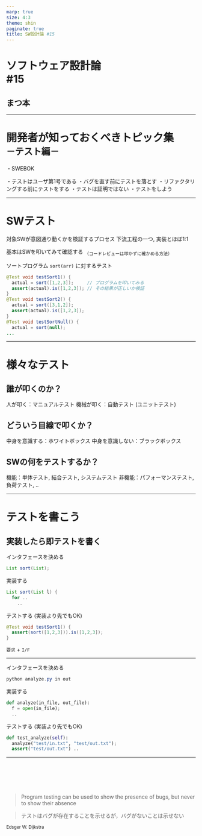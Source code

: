 ```yaml
---
marp: true
size: 4:3
theme: shin
paginate: true
title: SW設計論 #15
---
```

<!-- _class: title -->
# ソフトウェア設計論 <div class="logo">#15</div>
## まつ本

---
<!-- _class: outline-->
# 開発者が知っておくべきトピック集<br><sub>－テスト編－</sub>
<div class="corner-triangle"><div class="corner-triangle-text"></div></div>

<span class="xisabled">・SWEBOK</span>

・テストはユーザ第1号である
・バグを直す前にテストを落とす
・リファクタリングする前にテストをする
・テストは証明ではない
・テストをしよう

---
# SWテスト
対象SWが意図通り動くかを検証するプロセス
下流工程の一つ, 実装とほぼ1:1

基本はSWを叩いてみて確認する
<sub>（コードレビューは叩かずに確かめる方法）</sub>

ソートプログラム `sort(arr)` に対するテスト
```java
@Test void testSort1() {
  actual = sort([1,2,3]);     // プログラムを叩いてみる
  assert(actual).is([1,2,3]); // その結果が正しいか検証
}
@Test void testSort2() {
  actual = sort([3,1,2]);
  assert(actual).is([1,2,3]);
}
@Test void testSortNull() {
  actual = sort(null);
...
```

---

# 様々なテスト
## 誰が叩くのか？
人が叩く：マニュアルテスト
機械が叩く：自動テスト (ユニットテスト)

## どういう目線で叩くか？
中身を意識する：ホワイトボックス
中身を意識しない：ブラックボックス

## SWの何をテストするか？
機能：単体テスト, 結合テスト, システムテスト
非機能：パフォーマンステスト, 負荷テスト, ..

---
# テストを書こう
## 実装したら即テストを書く
インタフェースを決める
```java
List sort(List);
```

実装する
```java
List sort(List l) {
  for ..
    ..
```

テストする (実装より先でもOK)
```java
@Test void testSort1() {
  assert(sort([1,2,3])).is([1,2,3]);
}
```

`要求` + `I/F` 

---

インタフェースを決める
```java
python analyze.py in out
```

実装する
```python
def analyze(in_file, out_file):
  f = open(in_file);
  ..
```

テストする (実装より先でもOK)
```python
def test_analyze(self):
  analyze("test/in.txt", "test/out.txt");
  assert("test/out.txt") ..
```

---
<br><br><br><br>

> Program testing can be used to show the presence of bugs, but never to show their absence

> テストはバグが存在することを示せるが，バグがないことは示せない

<sub>Edsger W. Dijkstra</sub>